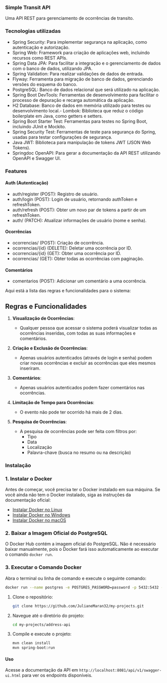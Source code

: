 ### Simple Transit API

Uma API REST para gerenciamento de ocorrências de transito.

### Tecnologias utilizadas

- Spring Security: Para implementar segurança na aplicação, como autenticação e autorização.
- Spring Web: Framework para criação de aplicações web, incluindo recursos como REST APIs.
- Spring Data JPA: Para facilitar a integração e o gerenciamento de dados com o banco de dados, utilizando JPA.
- Spring Validation: Para realizar validações de dados de entrada.
- Flyway: Ferramenta para migração de banco de dados, gerenciando versões do esquema do banco.
- PostgreSQL: Banco de dados relacional que será utilizado na aplicação.
- Spring Boot DevTools: Ferramentas de desenvolvimento para facilitar o processo de depuração e recarga automática da aplicação.
- H2 Database: Banco de dados em memória utilizado para testes ou desenvolvimento local.- Lombok: Biblioteca que reduz o código boilerplate em Java, como getters e setters.
- Spring Boot Starter Test: Ferramentas para testes no Spring Boot, incluindo JUnit e Mockito.
- Spring Security Test: Ferramentas de teste para segurança do Spring, usadas para testar configurações de segurança.
- Java JWT: Biblioteca para manipulação de tokens JWT (JSON Web Tokens).
- Springdoc OpenAPI: Para gerar a documentação da API REST utilizando OpenAPI e Swagger UI.

### Features
#### Auth (Autenticação)
- auth/register (POST): Registro de usuário.
- auth/login (POST): Login de usuário, retornando authToken e refreshToken.
- auth/refresh (POST): Obter um novo par de tokens a partir de um refreshToken.
- auth/ (PATCH): Atualizar informações de usuário (nome e senha).
#### Ocorrências
- ocorrencias/ (POST): Criação de ocorrência.
- ocorrencias/{id} (DELETE): Deletar uma ocorrência por ID.
- ocorrencias/{id} (GET): Obter uma ocorrência por ID.
- ocorrencias/ (GET): Obter todas as ocorrências com paginação.
#### Comentários
- comentarios (POST): Adicionar um comentário a uma ocorrência.

Aqui está a lista das regras e funcionalidades para o sistema:

## Regras e Funcionalidades

1. **Visualização de Ocorrências**:
   - Qualquer pessoa que acessar o sistema poderá visualizar todas as ocorrências inseridas, com todas as suas informações e comentários.

2. **Criação e Exclusão de Ocorrências**:
   - Apenas usuários autenticados (através de login e senha) podem criar novas ocorrências e excluir as ocorrências que eles mesmos inseriram.

3. **Comentários**:
   - Apenas usuários autenticados podem fazer comentários nas ocorrências.

4. **Limitação de Tempo para Ocorrências**:
   - O evento não pode ter ocorrido há mais de 2 dias.

5. **Pesquisa de Ocorrências**:
   - A pesquisa de ocorrências pode ser feita com filtros por:
     - Tipo
     - Data
     - Localização
     - Palavra-chave (busca no resumo ou na descrição)

### Instalação

### 1. Instalar o Docker

Antes de começar, você precisa ter o Docker instalado em sua máquina. Se você ainda não tem o Docker instalado, siga as instruções da documentação oficial:

- [Instalar Docker no Linux](https://docs.docker.com/engine/install/)
- [Instalar Docker no Windows](https://docs.docker.com/docker-for-windows/install/)
- [Instalar Docker no macOS](https://docs.docker.com/docker-for-mac/install/)

### 2. Baixar a Imagem Oficial do PostgreSQL

O Docker Hub contém a imagem oficial do PostgreSQL. Não é necessário baixar manualmente, pois o Docker fará isso automaticamente ao executar o comando `docker run`.

### 3. Executar o Comando Docker

Abra o terminal ou linha de comando e execute o seguinte comando:

```bash
docker run --name postgres -e POSTGRES_PASSWORD=password -p 5432:5432 -d postgres
```

1. Clone o repositório:

   ```bash
   git clone https://github.com/JulianeMaran32/my-projects.git
   ```

2. Navegue até o diretório do projeto:

   ```bash
   cd my-projects/address-api
   ```

3. Compile e execute o projeto:

   ```bash
   mvn clean install
   mvn spring-boot:run
   ```

#### Uso

Acesse a documentação da API em `http://localhost:8081/api/v1/swagger-ui.html` para ver os endpoints disponíveis.
